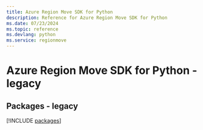 ```yaml
---
title: Azure Region Move SDK for Python
description: Reference for Azure Region Move SDK for Python
ms.date: 07/23/2024
ms.topic: reference
ms.devlang: python
ms.service: regionmove
---
```

# Azure Region Move SDK for Python - legacy
## Packages - legacy
[!INCLUDE [packages](region-move-index.md)]